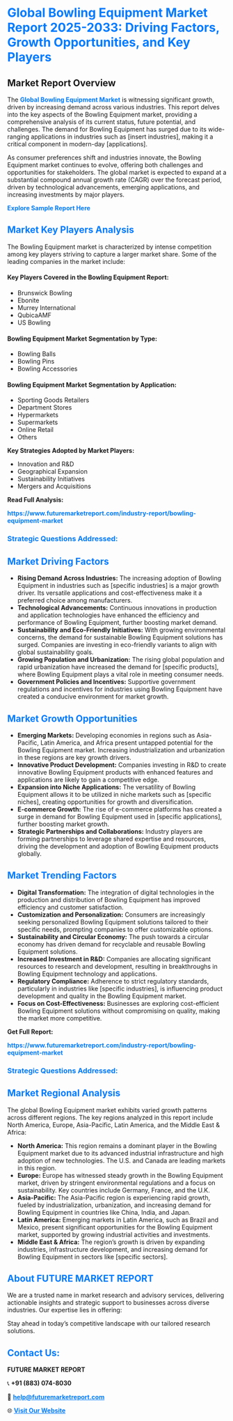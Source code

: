 <h1 style="color: #007BFF;">Global Bowling Equipment Market Report 2025-2033: Driving Factors, Growth Opportunities, and Key Players</h1>

<section id="overview">
<h2>Market Report Overview</h2>
<p>The <a href="https://www.futuremarketreport.com/industry-report/bowling-equipment-market" style="color: #007BFF; text-decoration: none;"><strong>Global Bowling Equipment Market</strong></a> is witnessing significant growth, driven by increasing demand across various industries. This report delves into the key aspects of the Bowling Equipment market, providing a comprehensive analysis of its current status, future potential, and challenges. The demand for Bowling Equipment has surged due to its wide-ranging applications in industries such as [insert industries], making it a critical component in modern-day [applications].</p>
<p>As consumer preferences shift and industries innovate, the Bowling Equipment market continues to evolve, offering both challenges and opportunities for stakeholders. The global market is expected to expand at a substantial compound annual growth rate (CAGR) over the forecast period, driven by technological advancements, emerging applications, and increasing investments by major players.</p>
</section>

<section id="overview">
<p><a href="https://www.futuremarketreport.com/request-sample/reportId=64062" style="color: #007BFF; text-decoration: none;"><strong>Explore Sample Report Here</strong></a></p>
</section>

<section id="key-players">
<h2 style="color: #007BFF;">Market Key Players Analysis</h2>
<p>The Bowling Equipment market is characterized by intense competition among key players striving to capture a larger market share. Some of the leading companies in the market include:</p>
<h4>Key Players Covered in the Bowling Equipment Report:</h4>
<ul><li>Brunswick Bowling</li><li>Ebonite</li><li>Murrey International</li><li>QubicaAMF</li><li>US Bowling</li></ul>
<h4>Bowling Equipment Market Segmentation by Type:</h4>
<ul><li>Bowling Balls</li><li>Bowling Pins</li><li>Bowling Accessories</li></ul>

<h4>Bowling Equipment Market Segmentation by Application:</h4>
<ul><li>Sporting Goods Retailers</li><li>Department Stores</li><li>Hypermarkets</li><li>Supermarkets</li><li>Online Retail</li><li>Others</li></ul>
<p><strong>Key Strategies Adopted by Market Players:</strong></p>
<ul>
<li>Innovation and R&D</li>
<li>Geographical Expansion</li>
<li>Sustainability Initiatives</li>
<li>Mergers and Acquisitions</li>
</ul>
</section>

<section>
<p><strong>Read Full Analysis: </strong></p><a href="https://www.futuremarketreport.com/industry-report/bowling-equipment-market" style="color: #007BFF; text-decoration: none;"><strong>https://www.futuremarketreport.com/industry-report/bowling-equipment-market</strong></a>
<h3 style="color: #007BFF;">Strategic Questions Addressed:</h3>
</section>

<section id="driving-factors">
<h2 style="color: #007BFF;">Market Driving Factors</h2>
<ul>
<li><strong>Rising Demand Across Industries:</strong> The increasing adoption of Bowling Equipment in industries such as [specific industries] is a major growth driver. Its versatile applications and cost-effectiveness make it a preferred choice among manufacturers.</li>
<li><strong>Technological Advancements:</strong> Continuous innovations in production and application technologies have enhanced the efficiency and performance of Bowling Equipment, further boosting market demand.</li>
<li><strong>Sustainability and Eco-Friendly Initiatives:</strong> With growing environmental concerns, the demand for sustainable Bowling Equipment solutions has surged. Companies are investing in eco-friendly variants to align with global sustainability goals.</li>
<li><strong>Growing Population and Urbanization:</strong> The rising global population and rapid urbanization have increased the demand for [specific products], where Bowling Equipment plays a vital role in meeting consumer needs.</li>
<li><strong>Government Policies and Incentives:</strong> Supportive government regulations and incentives for industries using Bowling Equipment have created a conducive environment for market growth.</li>
</ul>
</section>

<section id="growth-opportunities">
<h2 style="color: #007BFF;">Market Growth Opportunities</h2>
<ul>
<li><strong>Emerging Markets:</strong> Developing economies in regions such as Asia-Pacific, Latin America, and Africa present untapped potential for the Bowling Equipment market. Increasing industrialization and urbanization in these regions are key growth drivers.</li>
<li><strong>Innovative Product Development:</strong> Companies investing in R&D to create innovative Bowling Equipment products with enhanced features and applications are likely to gain a competitive edge.</li>
<li><strong>Expansion into Niche Applications:</strong> The versatility of Bowling Equipment allows it to be utilized in niche markets such as [specific niches], creating opportunities for growth and diversification.</li>
<li><strong>E-commerce Growth:</strong> The rise of e-commerce platforms has created a surge in demand for Bowling Equipment used in [specific applications], further boosting market growth.</li>
<li><strong>Strategic Partnerships and Collaborations:</strong> Industry players are forming partnerships to leverage shared expertise and resources, driving the development and adoption of Bowling Equipment products globally.</li>
</ul>
</section>

<section id="trending-factors">
<h2 style="color: #007BFF;">Market Trending Factors</h2>
<ul>
<li><strong>Digital Transformation:</strong> The integration of digital technologies in the production and distribution of Bowling Equipment has improved efficiency and customer satisfaction.</li>
<li><strong>Customization and Personalization:</strong> Consumers are increasingly seeking personalized Bowling Equipment solutions tailored to their specific needs, prompting companies to offer customizable options.</li>
<li><strong>Sustainability and Circular Economy:</strong> The push towards a circular economy has driven demand for recyclable and reusable Bowling Equipment solutions.</li>
<li><strong>Increased Investment in R&D:</strong> Companies are allocating significant resources to research and development, resulting in breakthroughs in Bowling Equipment technology and applications.</li>
<li><strong>Regulatory Compliance:</strong> Adherence to strict regulatory standards, particularly in industries like [specific industries], is influencing product development and quality in the Bowling Equipment market.</li>
<li><strong>Focus on Cost-Effectiveness:</strong> Businesses are exploring cost-efficient Bowling Equipment solutions without compromising on quality, making the market more competitive.</li>
</ul>
</section>

<section>
<p><strong>Get Full Report: </strong></p><a href="https://www.futuremarketreport.com/industry-report/bowling-equipment-market" style="color: #007BFF; text-decoration: none;"><strong>https://www.futuremarketreport.com/industry-report/bowling-equipment-market</strong></a>
<h3 style="color: #007BFF;">Strategic Questions Addressed:</h3>
</section>


<section id="regional-analysis">
<h2 style="color: #007BFF;">Market Regional Analysis</h2>
<p>The global Bowling Equipment market exhibits varied growth patterns across different regions. The key regions analyzed in this report include North America, Europe, Asia-Pacific, Latin America, and the Middle East & Africa:</p>
<ul>
<li><strong>North America:</strong> This region remains a dominant player in the Bowling Equipment market due to its advanced industrial infrastructure and high adoption of new technologies. The U.S. and Canada are leading markets in this region.</li>
<li><strong>Europe:</strong> Europe has witnessed steady growth in the Bowling Equipment market, driven by stringent environmental regulations and a focus on sustainability. Key countries include Germany, France, and the U.K.</li>
<li><strong>Asia-Pacific:</strong> The Asia-Pacific region is experiencing rapid growth, fueled by industrialization, urbanization, and increasing demand for Bowling Equipment in countries like China, India, and Japan.</li>
<li><strong>Latin America:</strong> Emerging markets in Latin America, such as Brazil and Mexico, present significant opportunities for the Bowling Equipment market, supported by growing industrial activities and investments.</li>
<li><strong>Middle East & Africa:</strong> The region’s growth is driven by expanding industries, infrastructure development, and increasing demand for Bowling Equipment in sectors like [specific sectors].</li>
</ul>
</section>

<footer>
<h2 style="color: #007BFF;">About FUTURE MARKET REPORT</h2>
<p>We are a trusted name in market research and advisory services, delivering actionable insights and strategic support to businesses across diverse industries. Our expertise lies in offering:</p>

<p>Stay ahead in today’s competitive landscape with our tailored research solutions.</p>

<h2 style="color: #007BFF;">Contact Us:</h2>
<p><strong>FUTURE MARKET REPORT</strong></p>
<p>📞 <strong>+91 (883) 074-8030</strong></p>
<p>📧 <strong><a href="mailto:help@futuremarketreport.com" style="color: #007BFF;">help@futuremarketreport.com</a></strong></p>
<p>🌐 <strong><a href="https://www.futuremarketreport.com/" style="color: #007BFF;">Visit Our Website</a></strong></p>
</footer>